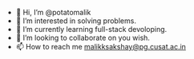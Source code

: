 - 👋 Hi, I’m @potatomalik
- 👀 I’m interested in solving problems.
- 🌱 I’m currently learning full-stack devoloping.
- 💞️ I’m looking to collaborate on you wish.
- 📫 How to reach me malikksakshay@pg.cusat.ac.in

<!---
potatomalik/potatomalik is a ✨ special ✨ repository because its `README.md` (this file) appears on your GitHub profile.
You can click the Preview link to take a look at your changes.
--->
